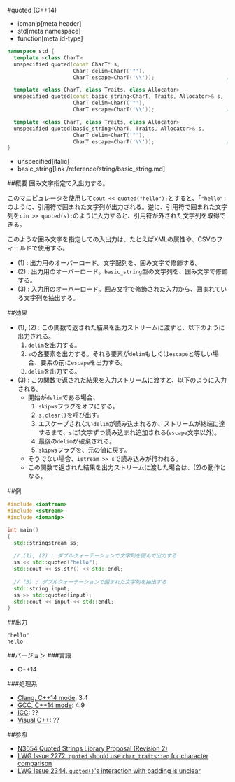 #quoted (C++14)
* iomanip[meta header]
* std[meta namespace]
* function[meta id-type]

```cpp
namespace std {
  template <class CharT>
  unspecified quoted(const CharT* s,
                     CharT delim=CharT('"'),
                     CharT escape=CharT('\\'));                       // (1)

  template <class CharT, class Traits, class Allocator>
  unspecified quoted(const basic_string<CharT, Traits, Allocator>& s,
                     CharT delim=CharT('"'),
                     CharT escape=CharT('\\'));                       // (2)

  template <class CharT, class Traits, class Allocator>
  unspecified quoted(basic_string<CharT, Traits, Allocator>& s,
                     CharT delim=CharT('"'),
                     CharT escape=CharT('\\'));                       // (3)
}
```
* unspecified[italic]
* basic_string[link /reference/string/basic_string.md]

##概要
囲み文字指定で入出力する。

このマニピュレータを使用して`cout << quoted("hello");`とすると、「`"hello"`」のように、引用符で囲まれた文字列が出力される。逆に、引用符で囲まれた文字列を`cin >> quoted(s);`のように入力すると、引用符が外された文字列を取得できる。

このような囲み文字を指定しての入出力は、たとえばXMLの属性や、CSVのフィールドで使用する。

- (1) : 出力用のオーバーロード。文字配列を、囲み文字で修飾する。
- (2) : 出力用のオーバーロード。`basic_string`型の文字列を、囲み文字で修飾する。
- (3) : 入力用のオーバーロード。囲み文字で修飾された入力から、囲まれている文字列を抽出する。


##効果
- (1), (2) : この関数で返された結果を出力ストリームに渡すと、以下のように出力される。
    1. `delim`を出力する。
    2. `s`の各要素を出力する。それら要素が`delim`もしくは`escape`と等しい場合、要素の前に`escape`を出力する。
    3. `delim`を出力する。
- (3) : この関数で返された結果を入力ストリームに渡すと、以下のように入力される。
    - 開始が`delim`である場合、
        1. `skipws`フラグをオフにする。
        2. [`s.clear()`](/reference/string/basic_string/clear.md)を呼び出す。
        3. エスケープされない`delim`が読み込まれるか、ストリームが終端に達するまで、`s`に1文字ずつ読み込まれ追加される(`escape`文字以外)。
        4. 最後の`delim`が破棄される。
        5. `skipws`フラグを、元の値に戻す。
    - そうでない場合、`istream >> s`で読み込みが行われる。
    - この関数で返された結果を出力ストリームに渡した場合は、(2)の動作となる。


##例
```cpp
#include <iostream>
#include <sstream>
#include <iomanip>

int main()
{
  std::stringstream ss;
    
  // (1), (2) : ダブルクォーテーションで文字列を囲んで出力する
  ss << std::quoted("hello");
  std::cout << ss.str() << std::endl;
    
  // (3) : ダブルクォーテーションで囲まれた文字列を抽出する
  std::string input;
  ss >> std::quoted(input);
  std::cout << input << std::endl;
}
```

##出力
```
"hello"
hello
```


##バージョン
###言語
- C++14

###処理系
- [Clang, C++14 mode](/implementation.md#clang): 3.4
- [GCC, C++14 mode](/implementation.md#gcc): 4.9
- [ICC](/implementation.md#icc): ??
- [Visual C++](/implementation.md#visual_cpp): ??


##参照
- [N3654 Quoted Strings Library Proposal (Revision 2)](http://www.open-std.org/jtc1/sc22/wg21/docs/papers/2013/n3654.html)
- [LWG Issue 2272. `quoted` should use `char_traits::eq` for character comparison](http://www.open-std.org/jtc1/sc22/wg21/docs/lwg-defects.html#2272)
- [LWG Issue 2344. `quoted()`'s interaction with padding is unclear](http://www.open-std.org/jtc1/sc22/wg21/docs/lwg-defects.html#2344)

